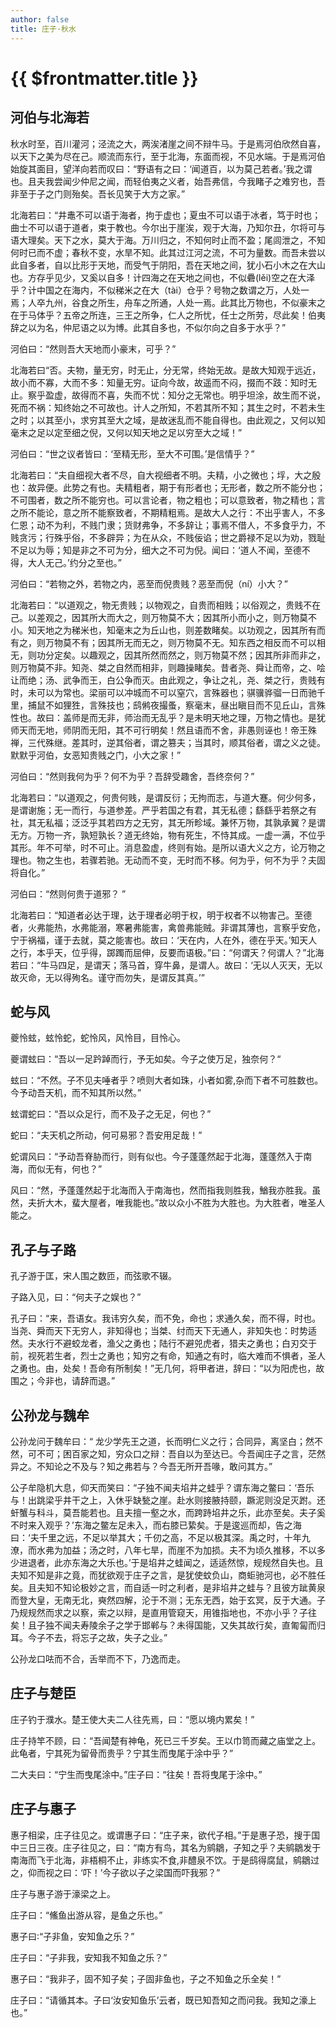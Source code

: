 ```yaml
---
author: false
title: 庄子·秋水
---
```


# {{ $frontmatter.title }}

<div class="heti heti--ancient">

## 河伯与北海若

秋水时至，百川灌河；泾流之大，两涘渚崖之间不辩牛马。于是焉河伯欣然自喜，以天下之美为尽在己。顺流而东行，至于北海，东面而视，不见水端。于是焉河伯始旋其面目，望洋向若而叹曰：“野语有之曰：‘闻道百，以为莫己若者。’我之谓也。且夫我尝闻少仲尼之闻，而轻伯夷之义者，始吾弗信，今我睹子之难穷也，吾非至于子之门则殆矣。吾长见笑于大方之家。”

北海若曰：“井鼃不可以语于海者，拘于虚也；夏虫不可以语于冰者，笃于时也；曲士不可以语于道者，束于教也。今尔出于崖涘，观于大海，乃知尔丑，尔将可与语大理矣。天下之水，莫大于海。万川归之，不知何时止而不盈；尾闾泄之，不知何时已而不虚；春秋不变，水旱不知。此其过江河之流，不可为量数。而吾未尝以此自多者，自以比形于天地，而受气于阴阳，吾在天地之间，犹小石小木之在大山也。方存乎见少，又奚以自多！计四海之在天地之间也，不似礨(lěi)空之在大泽乎？计中国之在海内，不似稊米之在大（tài）仓乎？号物之数谓之万，人处一焉；人卒九州，谷食之所生，舟车之所通，人处一焉。此其比万物也，不似豪末之在于马体乎？五帝之所连，三王之所争，仁人之所忧，任士之所劳，尽此矣！伯夷辞之以为名，仲尼语之以为博。此其自多也，不似尔向之自多于水乎？”

河伯曰：“然则吾大天地而小豪末，可乎？”

北海若曰“否。夫物，量无穷，时无止，分无常，终始无故。是故大知观于远近，故小而不寡，大而不多：知量无穷。证向今故，故遥而不闷，掇而不跂：知时无止。察乎盈虚，故得而不喜，失而不忧：知分之无常也。明乎坦涂，故生而不说，死而不祸：知终始之不可故也。计人之所知，不若其所不知；其生之时，不若未生之时；以其至小，求穷其至大之域，是故迷乱而不能自得也。由此观之，又何以知毫末之足以定至细之倪，又何以知天地之足以穷至大之域！”

河伯曰：“世之议者皆曰：‘至精无形，至大不可围。’是信情乎？”

北海若曰：“夫自细视大者不尽，自大视细者不明。夫精，小之微也；垺，大之殷也：故异便。此势之有也。夫精粗者，期于有形者也；无形者，数之所不能分也；不可围者，数之所不能穷也。可以言论者，物之粗也；可以意致者，物之精也；言之所不能论，意之所不能察致者，不期精粗焉。是故大人之行：不出乎害人，不多仁恩；动不为利，不贱门隶；货财弗争，不多辞让；事焉不借人，不多食乎力，不贱贪污；行殊乎俗，不多辟异；为在从众，不贱佞谄；世之爵禄不足以为劝，戮耻不足以为辱；知是非之不可为分，细大之不可为倪。闻曰：‘道人不闻，至德不得，大人无己。’约分之至也。”

河伯曰：“若物之外，若物之内，恶至而倪贵贱？恶至而倪（ní）小大？”

北海若曰：“以道观之，物无贵贱；以物观之，自贵而相贱；以俗观之，贵贱不在己。以差观之，因其所大而大之，则万物莫不大；因其所小而小之，则万物莫不小。知天地之为稊米也，知毫末之为丘山也，则差数睹矣。以功观之，因其所有而有之，则万物莫不有；因其所无而无之，则万物莫不无。知东西之相反而不可以相无，则功分定矣。以趣观之，因其所然而然之，则万物莫不然；因其所非而非之，则万物莫不非。知尧、桀之自然而相非，则趣操睹矣。昔者尧、舜让而帝，之、哙让而绝；汤、武争而王，白公争而灭。由此观之，争让之礼，尧、桀之行，贵贱有时，未可以为常也。梁丽可以冲城而不可以窒穴，言殊器也；骐骥骅骝一日而驰千里，捕鼠不如狸狌，言殊技也；鸱鸺夜撮蚤，察毫末，昼出瞋目而不见丘山，言殊性也。故曰：盖师是而无非，师治而无乱乎？是未明天地之理，万物之情也。是犹师天而无地，师阴而无阳，其不可行明矣！然且语而不舍，非愚则诬也！帝王殊禅，三代殊继。差其时，逆其俗者，谓之篡夫；当其时，顺其俗者，谓之义之徒。默默乎河伯，女恶知贵贱之门，小大之家！”

河伯曰：“然则我何为乎？何不为乎？吾辞受趣舍，吾终奈何？”

北海若曰：“以道观之，何贵何贱，是谓反衍；无拘而志，与道大蹇。何少何多，是谓谢施；无一而行，与道参差。严乎若国之有君，其无私德；繇繇乎若祭之有社，其无私福；泛泛乎其若四方之无穷，其无所畛域。兼怀万物，其孰承翼？是谓无方。万物一齐，孰短孰长？道无终始，物有死生，不恃其成。一虚一满，不位乎其形。年不可举，时不可止。消息盈虚，终则有始。是所以语大义之方，论万物之理也。物之生也，若骤若驰。无动而不变，无时而不移。何为乎，何不为乎？夫固将自化。”

河伯曰：“然则何贵于道邪？ ”

北海若曰：“知道者必达于理，达于理者必明于权，明于权者不以物害己。至德者，火弗能热，水弗能溺，寒暑弗能害，禽兽弗能贼。非谓其薄也，言察乎安危，宁于祸福，谨于去就，莫之能害也。故曰：‘天在内，人在外，德在乎天。’知天人之行，本乎天，位乎得，踯躅而屈伸，反要而语极。”曰：“何谓天？何谓人？”北海若曰：“牛马四足，是谓天；落马首，穿牛鼻，是谓人。故曰：‘无以人灭天，无以故灭命，无以得殉名。谨守而勿失，是谓反其真。’”

## 蛇与风

夔怜蚿，蚿怜蛇，蛇怜风，风怜目，目怜心。

夔谓蚿曰：“吾以一足趻踔而行，予无如矣。今子之使万足，独奈何？“

蚿曰：“不然。子不见夫唾者乎？喷则大者如珠，小者如雾,杂而下者不可胜数也。今予动吾天机，而不知其所以然。”

蚿谓蛇曰：“吾以众足行，而不及子之无足，何也？”

蛇曰：“夫天机之所动，何可易邪？吾安用足哉！”

蛇谓风曰：“予动吾脊胁而行，则有似也。今子蓬蓬然起于北海，蓬蓬然入于南海，而似无有，何也？”

风曰：“然，予蓬蓬然起于北海而入于南海也，然而指我则胜我，鰌我亦胜我。虽然，夫折大木，蜚大屋者，唯我能也。”故以众小不胜为大胜也。为大胜者，唯圣人能之。

## 孔子与子路

孔子游于匡，宋人围之数匝，而弦歌不辍。

子路入见，曰：“何夫子之娱也？”

孔子曰：“来，吾语女。我讳穷久矣，而不免，命也；求通久矣，而不得，时也。当尧、舜而天下无穷人，非知得也；当桀、纣而天下无通人，非知失也：时势适然。夫水行不避蛟龙者，渔父之勇也；陆行不避兕虎者，猎夫之勇也；白刃交于前，视死若生者，烈士之勇也；知穷之有命，知通之有时，临大难而不惧者，圣人之勇也。由，处矣！吾命有所制矣！”无几何，将甲者进，辞曰：“以为阳虎也，故围之；今非也，请辞而退。”

## 公孙龙与魏牟

公孙龙问于魏牟曰：“ 龙少学先王之道，长而明仁义之行；合同异，离坚白；然不然，可不可；困百家之知，穷众口之辩：吾自以为至达已。今吾闻庄子之言，茫然异之。不知论之不及与？知之弗若与？今吾无所开吾喙，敢问其方。”

公子牟隐机大息，仰天而笑曰：“子独不闻夫埳井之蛙乎？谓东海之鳖曰：‘吾乐与！出跳梁乎井干之上，入休乎缺甃之崖。赴水则接腋持颐，蹶泥则没足灭跗。还虷蟹与科斗，莫吾能若也。且夫擅一壑之水，而跨跱埳井之乐，此亦至矣。夫子奚不时来入观乎？’东海之鳖左足未入，而右膝已絷矣。于是逡巡而却，告之海曰：‘夫千里之远，不足以举其大；千仞之高，不足以极其深。禹之时，十年九潦，而水弗为加益；汤之时，八年七旱，而崖不为加损。夫不为顷久推移，不以多少进退者，此亦东海之大乐也。’于是埳井之蛙闻之，适适然惊，规规然自失也。且夫知不知是非之竟，而犹欲观于庄子之言，是犹使蚊负山，商蚷驰河也，必不胜任矣。且夫知不知论极妙之言，而自适一时之利者，是非埳井之蛙与？且彼方跐黄泉而登大皇，无南无北，奭然四解，沦于不测；无东无西，始于玄冥，反于大通。子乃规规然而求之以察，索之以辩，是直用管窥天，用锥指地也，不亦小乎？子往矣！且子独不闻夫寿陵余子之学于邯郸与？未得国能，又失其故行矣，直匍匐而归耳。今子不去，将忘子之故，失子之业。”

公孙龙口呿而不合，舌举而不下，乃逸而走。

## 庄子与楚臣

庄子钓于濮水。楚王使大夫二人往先焉，曰：“愿以境内累矣！”

庄子持竿不顾，曰：“吾闻楚有神龟，死已三千岁矣。王以巾笥而藏之庙堂之上。此龟者，宁其死为留骨而贵乎？宁其生而曳尾于涂中乎？”

二大夫曰：“宁生而曳尾涂中。”庄子曰：“往矣！吾将曳尾于涂中。”

## 庄子与惠子

惠子相梁，庄子往见之。或谓惠子曰：“庄子来，欲代子相。”于是惠子恐，搜于国中三日三夜。庄子往见之，曰：“南方有鸟，其名为鹓鶵，子知之乎？夫鹓鶵发于南海而飞于北海，非梧桐不止，非练实不食,非醴泉不饮。于是鸱得腐鼠，鹓鶵过之，仰而视之曰：‘吓！’今子欲以子之梁国而吓我邪？”

庄子与惠子游于濠梁之上。

庄子曰：“鯈鱼出游从容，是鱼之乐也。”

惠子曰∶“子非鱼，安知鱼之乐？”

庄子曰：“子非我，安知我不知鱼之乐？”

惠子曰：“我非子，固不知子矣；子固非鱼也，子之不知鱼之乐全矣！”

庄子曰：“请循其本。子曰‘汝安知鱼乐’云者，既已知吾知之而问我。我知之濠上也。”


</div>

